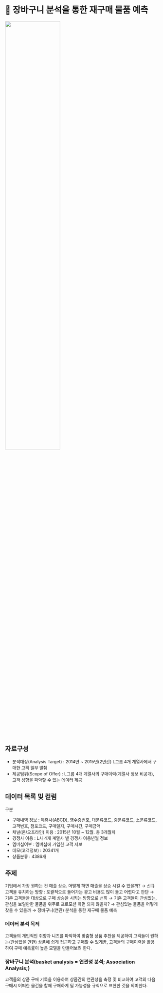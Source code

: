 # 📃 장바구니 분석을 통한 재구매 물품 예측

<img src="https://user-images.githubusercontent.com/51469989/210502490-5881ad58-4d8c-4fea-bfce-f6d04b565e89.png" width="60%">

## 자료구성
- 분석대상(Analysis Target) : 2014년 ~ 2015년(2년간) L그룹 4개 계열사에서 구매한 고객 일부 발췌
- 제공범위(Scope of Offer) : L그룹 4개 계열사의 구매이력(계열사 정보 비공개), 고객 성향을 파악할 수 있는 데이터 제공

## 데이터 목록 및 컬럼
구분
- 구매내역 정보 : 제휴사(ABCD), 영수증번호, 대분류코드, 중분류코드, 소분류코드, 고객번호, 점포코드, 구매일자, 구매시간, 구매금액
- 채널(온/오프라인) 이용 : 2015년 10월 ~ 12월. 총 3개월치
- 경쟁사 이용 : L사 4개 계열사 별 경쟁사 이용년월 정보
- 멤버십여부 : 멤버십에 가입한 고객 저보
- 데모(고객정보) : 20341개
- 상품분류 : 4386개

## 주제
기업에서 가장 원하는 건 매출 상승. 어떻게 하면 매출을 상승 시킬 수 있을까?
→ 신규고객을 유치하는 방향 : 포괄적으로 들어가는 광고 비용도 많이 들고 어렵다고 판단
→ 기존 고객들을 대상으로 구매 상승을 시키는 방향으로 선회
→ 기존 고객들이 관심있는, 관심을 보일만한 물품을 위주로 프로모션 하면 되지 않을까?
→ 관심있는 물품을 어떻게 찾을 수 있을까
→ 장바구니(연관) 분석을 통한 재구매 물품 예측

### 데이터 분석 목적
고객들의 개인적인 취향과 니즈를 파악하여 맞춤형 상품 추천을 제공하여 고객들이 원하는(관심있을 만한) 상품에 쉽게 접근하고 구매할 수 있게끔, 고객들의 구매이력을 활용하여 구매 예측률이 높은 모델을 만들어보려 한다.

### 장바구니 분석(basket analysis = 연관성 분석; Association Analysis;)
고객들의 상품 구매 기록을 이용하여 상품간의 연관성을 측정 및 비교하여 고객의 다음 구매시 어떠한 물건을 함께 구매하게 될 가능성을 규칙으로 표현한 것을 의미한다.
